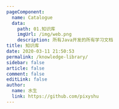```yaml
---
pageComponent:
  name: Catalogue
  data:
    path: 01.知识库
    imgUrl: /img/web.png
    description: 所有Java开发的所有学习文档
title: 知识库
date: 2020-03-11 21:50:53
permalink: /knowledge-library/
sidebar: false
article: false
comment: false
editLink: false
author:
  name: 水生
  link: https://github.com/pixyshu
---
```

